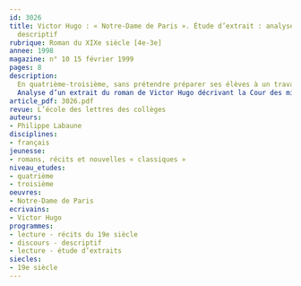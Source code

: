 ```yaml
---
id: 3026
title: Victor Hugo : « Notre-Dame de Paris ». Étude d’extrait : analyse d’un texte
  descriptif
rubrique: Roman du XIXe siècle [4e-3e]
annee: 1998
magazine: n° 10 15 février 1999
pages: 8
description: 
  En quatrième-troisième, sans prétendre préparer ses élèves à un travail d’analyse et à une méthodologie qu’ils acquerront au lycée, le professeur de français se doit de leur fournir des outils de lecture et des démarches qui prennent en compte la spécificité générique et typologique du texte littéraire. Il peut déjà proposer des approches plus synthétiques et favoriser l’autonomie de l’élève afin de le conduire progressivement à mener une explication « consciente de ses démarches et de ses choix ». C’est l’un des objectifs de cette séance consacrée au texte littéraire descriptif.
  Analyse d’un extrait du roman de Victor Hugo décrivant la Cour des miracles : livre 2, chapitre 6.
article_pdf: 3026.pdf
revue: L’école des lettres des collèges
auteurs:
- Philippe Labaune
disciplines:
- français
jeunesse:
- romans, récits et nouvelles « classiques »
niveau_etudes:
- quatrième
- troisième
oeuvres:
- Notre-Dame de Paris
ecrivains:
- Victor Hugo
programmes:
- lecture - récits du 19e siècle
- discours - descriptif
- lecture - étude d’extraits
siecles:
- 19e siècle
---
```

